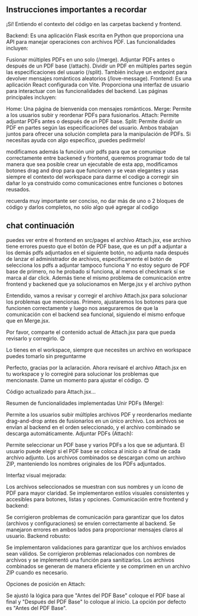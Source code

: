 ## Instrucciones importantes a recordar

¡Sí! Entiendo el contexto del código en las carpetas backend y frontend.

Backend: Es una aplicación Flask escrita en Python que proporciona una API para manejar operaciones con archivos PDF. Las funcionalidades incluyen:

Fusionar múltiples PDFs en uno solo (/merge).
Adjuntar PDFs antes o después de un PDF base (/attach).
Dividir un PDF en múltiples partes según las especificaciones del usuario (/split).
También incluye un endpoint para devolver mensajes románticos aleatorios (/love-message).
Frontend: Es una aplicación React configurada con Vite. Proporciona una interfaz de usuario para interactuar con las funcionalidades del backend. Las páginas principales incluyen:

Home: Una página de bienvenida con mensajes románticos.
Merge: Permite a los usuarios subir y reordenar PDFs para fusionarlos.
Attach: Permite adjuntar PDFs antes o después de un PDF base.
Split: Permite dividir un PDF en partes según las especificaciones del usuario.
Ambos trabajan juntos para ofrecer una solución completa para la manipulación de PDFs. Si necesitas ayuda con algo específico, ¡puedes pedírmelo!

modificamos además la función unir pdfs para que se comunique correctamente entre backened y frontend, queremos programar todo de tal manera que sea posible crear un ejecutable de esta app, modificamos botones drag and drop para que funcionen y se vean elegantes y usas siempre el contexto del workspace para darme el codigo a corregir sin dañar lo ya construido como comunicaciones entre funciones o botones reusados. 

recuerda muy importante ser conciso, no dar más de uno o 2 bloques de código y darlos completos, no sólo algo qué agregar al codigo

## chat continuación

puedes ver entre el frontend en src/pages el archivo Attach.jsx, ese archivo tiene errores puesto que el botón de PDF base, que es un pdf a adjuntar a los demás pdfs adjuntados en el siguiente botón, no adjunta nada después de lanzar el administrador de archivos, especificamente el botón de selecciona los pdfs a adjuntar tampoco funciona Y no estoy seguro de PDF base de primero, no he probado si funciona, al menos el checkmark sí se marca al dar click. Además tiene el mismo problema de comunicación entre frontend y backened que ya solucionamos en Merge.jsx y el archivo python

Entendido, vamos a revisar y corregir el archivo Attach.jsx para solucionar los problemas que mencionas. Primero, ajustaremos los botones para que funcionen correctamente y luego nos aseguraremos de que la comunicación con el backend sea funcional, siguiendo el mismo enfoque que en Merge.jsx.

Por favor, comparte el contenido actual de Attach.jsx para que pueda revisarlo y corregirlo. 😊

Lo tienes en el workspace, siempre que necesites un archivo en workspace puedes tomarlo sin preguntarme

Perfecto, gracias por la aclaración. Ahora revisaré el archivo Attach.jsx en tu workspace y lo corregiré para solucionar los problemas que mencionaste. Dame un momento para ajustar el código. 😊

Código actualizado para Attach.jsx...

Resumen de funcionalidades implementadas
Unir PDFs (Merge):

Permite a los usuarios subir múltiples archivos PDF y reordenarlos mediante drag-and-drop antes de fusionarlos en un único archivo.
Los archivos se envían al backend en el orden seleccionado, y el archivo combinado se descarga automáticamente.
Adjuntar PDFs (Attach):

Permite seleccionar un PDF base y varios PDFs a los que se adjuntará.
El usuario puede elegir si el PDF base se coloca al inicio o al final de cada archivo adjunto.
Los archivos combinados se descargan como un archivo ZIP, manteniendo los nombres originales de los PDFs adjuntados.

Interfaz visual mejorada:

Los archivos seleccionados se muestran con sus nombres y un ícono de PDF para mayor claridad.
Se implementaron estilos visuales consistentes y accesibles para botones, listas y opciones.
Comunicación entre frontend y backend:

Se corrigieron problemas de comunicación para garantizar que los datos (archivos y configuraciones) se envíen correctamente al backend.
Se manejaron errores en ambos lados para proporcionar mensajes claros al usuario.
Backend robusto:

Se implementaron validaciones para garantizar que los archivos enviados sean válidos.
Se corrigieron problemas relacionados con nombres de archivos y se implementó una función para sanitizarlos.
Los archivos combinados se generan de manera eficiente y se comprimen en un archivo ZIP cuando es necesario.

Opciones de posición en Attach:

Se ajustó la lógica para que "Antes del PDF Base" coloque el PDF base al final y "Después del PDF Base" lo coloque al inicio.
La opción por defecto es "Antes del PDF Base".

